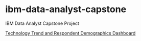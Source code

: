 # ibm-data-analyst-capstone
IBM Data Analyst Capstone Project


[Technology Trend and Respondent Demographics Dashboard](https://jp-tok.dataplatform.cloud.ibm.com/dashboards/c17d5dc7-da76-4b9b-b04e-aaed71b17283/view/5227f47c65b532f474e9eee4079f2d027930765de3bb8457d28d7b490c337897f36f13c7c87e4c5e89425164a6ee4351c9)

